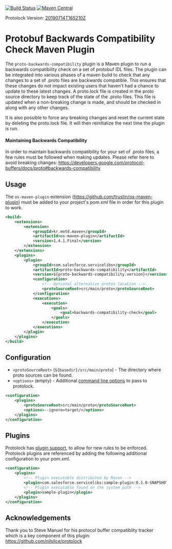 [![Build Status](https://travis-ci.org/salesforce/proto-backwards-compat-maven-plugin.svg?branch=master)](https://travis-ci.org/salesforce/proto-backwards-compat-maven-plugin) 
[![Maven Central](https://maven-badges.herokuapp.com/maven-central/com.salesforce.servicelibs/proto-backwards-compatibility/badge.svg)](https://maven-badges.herokuapp.com/maven-central/com.salesforce.servicelibs/proto-backwards-compatibility)

Protolock Version: [20190714T165210Z](https://github.com/nilslice/protolock/releases/tag/v0.14.0)

# Protobuf Backwards Compatibility Check Maven Plugin

The <code>proto-backwards-compatibility</code> plugin is a Maven plugin to
run a backwards compatibility check on a set of protobuf IDL files. The plugin
can be integrated into various phases of a maven build to check that any changes to
a set of .proto files are backwards compatible. This ensures that these changes do
not impact existing users that haven't had a chance to update to these latest changes.
A proto.lock file is created in the proto source directory to keep
track of the state of the .proto files. This file is updated when a non-breaking change
is made, and should be checked in along with any other changes.

It is also possible to force any breaking changes and reset the current state
by deleting the proto.lock file. It will then reinitialize the next time the
plugin is run.

#### Maintaining Backwards Compatibility
In order to maintain backwards compatibility for your set of .proto files, a few
rules must be followed when making updates. Please refer here to avoid breaking changes:
https://developers.google.com/protocol-buffers/docs/proto#backwards-compatibility

## Usage

The <code>os-maven-plugin</code> extension (https://github.com/trustin/os-maven-plugin) 
must be added to your project's pom.xml file in order for this plugin to work.

```xml
<build>
    <extensions>
        <extension>
            <groupId>kr.motd.maven</groupId>
            <artifactId>os-maven-plugin</artifactId>
            <version>1.4.1.Final</version>
        </extension>
    </extensions>
    <plugins>
        <plugin>
            <groupId>com.salesforce.servicelibs</groupId>
            <artifactId>proto-backwards-compatibility</artifactId>
            <version>${proto-backwards-compatibility.version}</version>
            <configuration>
                <!-- Optional alternative protos location -->
                <protoSourceRoot>src/main/proto</protoSourceRoot>
            </configuration>
            <executions>
                <execution>
                    <goals>
                        <goal>backwards-compatibility-check</goal>
                    </goals>
                </execution>
            </executions>
        </plugin>
    </plugins>
</build>
```

## Configuration

* `<protoSourceRoot>` (`${basedir}/src/main/proto`) - The directory where proto sources can be found.
* `<options>` (empty) - Additional [command line options](https://github.com/nilslice/protolock#usage) to pass to protolock.

```xml
<configuration>
    <plugins>
        <protoSourceRoot>src/main/proto</protoSourceRoot>
        <options>--ignore=target/</options>
    </plugins>
</configuration>
```

## Plugins
Protolock has [plugin support](https://github.com/nilslice/protolock/wiki/Plugins), to allow
for new rules to be enforced. Protolock plugins are referenced by adding the following
additional configuration to your pom.xml.

```xml
<configuration>
    <plugins>
        <!-- Plugin executable distributed by Maven -->
        <plugin>com.salesforce.servicelibs:sample-plugin:0.1.0-SNAPSHOT:${os.detected.classifier}</plugin>
        <!-- Plugin executable found on the system path -->
        <plugin>sample-plugin</plugin>
    </plugins>
</configuration>
```

## Acknowledgements
Thank you to Steve Manuel for his protocol buffer compatiblity tracker which
is a key component of this plugin: https://github.com/nilslice/protolock
